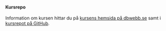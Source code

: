 #### Kursrepo

Information om kursen hittar du på [kursens hemsida på dbwebb.se](https://dbwebb.se/kurser/design-v2) samt i [kursrepot på GitHub](https://github.com/dbwebb-se/design).

